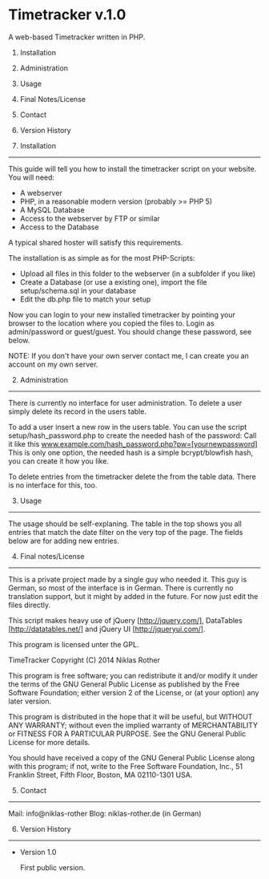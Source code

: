 Timetracker v.1.0
=================

A web-based Timetracker written in PHP.

1. Installation
2. Administration
3. Usage
4. Final Notes/License
5. Contact
6. Version History

1. Installation
---------------
This guide will tell you how to install the timetracker script
on your website. You will need:
- A webserver
- PHP, in a reasonable modern version (probably >= PHP 5)
- A MySQL Database
- Access to the webserver by FTP or similar
- Access to the Database

A typical shared hoster will satisfy this requirements.

The installation is as simple as for the most PHP-Scripts:
- Upload all files in this folder to the webserver (in a subfolder if you like)
- Create a Database (or use a existing one), import the file setup/schema.sql in your database
- Edit the db.php file to match your setup

Now you can login to your new installed timetracker by pointing your browser to the location
where you copied the files to. Login as admin/password or guest/guest. You should change these
password, see below.

NOTE: If you don't have your own server contact me, I can create you an account on my own server.

2. Administration
-----------------
There is currently no interface for user administration. To delete a user simply delete its record in
the users table.

To add a user insert a new row in the users table. You can use the script setup/hash_password.php to create
the needed hash of the password: Call it like this www.example.com/hash_password.php?pw=[yournewpassword]
This is only one option, the needed hash is a simple bcrypt/blowfish hash, you can create it how you like.

To delete entries from the timetracker delete the from the table data. There is no interface for this, too.

3. Usage
--------
The usage should be self-explaning. The table in the top shows you all entries that match the date filter on the very top
of the page. The fields below are for adding new entries.

4. Final notes/License
----------------------
This is a private project made by a single guy who needed it. This guy is German, so most of the interface is in German.
There is currently no translation support, but it might by added in the future. For now just edit the files directly.

This script makes heavy use of jQuery [http://jquery.com/], DataTables [http://datatables.net/] and jQuery UI [http://jqueryui.com/].

This program is licensed unter the GPL.

TimeTracker
Copyright (C) 2014 Niklas Rother

This program is free software; you can redistribute it and/or modify
it under the terms of the GNU General Public License as published by
the Free Software Foundation; either version 2 of the License, or
(at your option) any later version.

This program is distributed in the hope that it will be useful,
but WITHOUT ANY WARRANTY; without even the implied warranty of
MERCHANTABILITY or FITNESS FOR A PARTICULAR PURPOSE.  See the
GNU General Public License for more details.

You should have received a copy of the GNU General Public License along
with this program; if not, write to the Free Software Foundation, Inc.,
51 Franklin Street, Fifth Floor, Boston, MA 02110-1301 USA.


5. Contact
----------
Mail: info@niklas-rother
Blog: niklas-rother.de (in German)


6. Version History
------------------

* Version 1.0

  First public version.